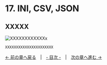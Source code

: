 ﻿# 17. INI, CSV, JSON

## XXXXX
![XXXXXXXXXXXXx](resource/YYYYYYYYY/xxxxxxxxxxxxxxxxxx.png "XXXXXXXXXXXXXXXXXXXXXXXX")  
```cpp
XXXXXXXXXXXXXXXXXXXXXX
```

[← 前の章へ戻る](Text.md)　|　[- 目次 -](Index.md)　|　[次の章へ進む →](Binary.md)